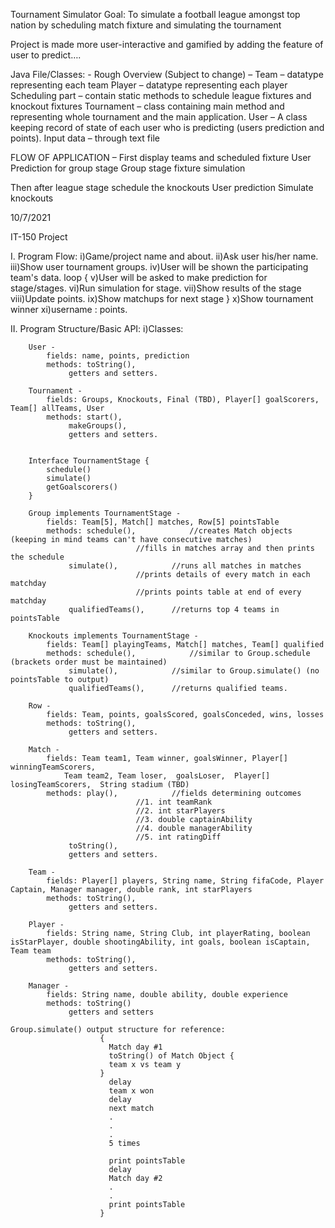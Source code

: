    Tournament Simulator
Goal: To simulate a football league amongst top nation by scheduling match fixture and simulating the tournament 

Project is made more user-interactive and gamified by adding the feature of user to predict….

Java File/Classes: - 
Rough Overview (Subject to change) – 
Team – datatype representing each team
Player – datatype representing each player 
Scheduling part – contain static methods to schedule league fixtures and knockout fixtures
Tournament – class containing main method and representing whole tournament and the main application.
User  – A class keeping record of state of each user who is predicting (users prediction and points).
Input data – through text file 



FLOW OF APPLICATION –
First display teams and scheduled fixture 
User Prediction for group stage
Group stage fixture simulation 





Then after league stage schedule the knockouts
User prediction 
Simulate knockouts



10/7/2021

IT-150 Project

I. Program Flow:
	i)Game/project name and about.
	ii)Ask user his/her name.
	iii)Show user tournament groups.
	iv)User will be shown the participating team's data.
	loop {
	  v)User will be asked to make prediction for stage/stages.
	  vi)Run simulation for stage.
	  vii)Show results of the stage
	  viii)Update points.
	  ix)Show matchups for next stage
	}
	x)Show tournament winner 
	xi)username : points.

II. Program Structure/Basic API:
	i)Classes:
	
		User -
			fields: name, points, prediction
			methods: toString(),
				 getters and setters.

		Tournament -
			fields: Groups, Knockouts, Final (TBD), Player[] goalScorers, Team[] allTeams, User
			methods: start(), 
				 makeGroups(),
				 getters and setters.
		
		
		Interface TournamentStage {
			schedule()
			simulate()
			getGoalscorers()
		}
		
		Group implements TournamentStage - 			
			fields: Team[5], Match[] matches, Row[5] pointsTable
			methods: schedule(),			//creates Match objects (keeping in mind teams can't have consecutive matches)
								//fills in matches array and then prints the schedule
				 simulate(),			//runs all matches in matches
				 				//prints details of every match in each matchday
								//prints points table at end of every matchday
				 qualifiedTeams(),		//returns top 4 teams in pointsTable
		
		Knockouts implements TournamentStage - 
			fields: Team[] playingTeams, Match[] matches, Team[] qualified 
			methods: schedule(), 			//similar to Group.schedule (brackets order must be maintained)
				 simulate(),			//similar to Group.simulate() (no pointsTable to output)
				 qualifiedTeams(), 		//returns qualified teams.
		
		Row -
			fields: Team, points, goalsScored, goalsConceded, wins, losses
			methods: toString(),
				 getters and setters.
		
		Match -
			fields: Team team1, Team winner, goalsWinner, Player[] winningTeamScorers,
				Team team2, Team loser,	 goalsLoser,  Player[] losingTeamScorers,  String stadium (TBD)  
			methods: play(),			//fields determining outcomes
								//1. int teamRank
								//2. int starPlayers
								//3. double captainAbility 
								//4. double managerAbility
								//5. int ratingDiff
				 toString(),
				 getters and setters.

		Team -
			fields: Player[] players, String name, String fifaCode, Player Captain, Manager manager, double rank, int starPlayers	
			methods: toString(),
				 getters and setters.
		
		Player -	
			fields: String name, String Club, int playerRating, boolean isStarPlayer, double shootingAbility, int goals, boolean isCaptain, Team team 
			methods: toString(),
				 getters and setters.
		
		Manager -
			fields: String name, double ability, double experience
			methods: toString()
				 getters and setters




```
Group.simulate() output structure for reference:
					{
					  Match day #1
					  toString() of Match Object {
					  team x vs team y
					}
					  delay
					  team x won
					  delay
					  next match
					  .
					  .
					  . 
					  5 times
					  
					  print pointsTable 
					  delay
					  Match day #2
					  .
					  .
					  print pointsTable
					}
```
